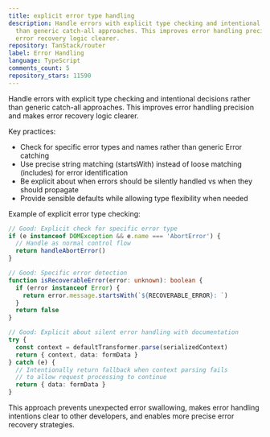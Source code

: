```yaml
---
title: explicit error type handling
description: Handle errors with explicit type checking and intentional decisions rather
  than generic catch-all approaches. This improves error handling precision and makes
  error recovery logic clearer.
repository: TanStack/router
label: Error Handling
language: TypeScript
comments_count: 5
repository_stars: 11590
---
```


Handle errors with explicit type checking and intentional decisions rather than generic catch-all approaches. This improves error handling precision and makes error recovery logic clearer.

Key practices:
- Check for specific error types and names rather than generic Error catching
- Use precise string matching (startsWith) instead of loose matching (includes) for error identification
- Be explicit about when errors should be silently handled vs when they should propagate
- Provide sensible defaults while allowing type flexibility when needed

Example of explicit error type checking:
```typescript
// Good: Explicit check for specific error type
if (e instanceof DOMException && e.name === 'AbortError') {
  // Handle as normal control flow
  return handleAbortError()
}

// Good: Specific error detection
function isRecoverableError(error: unknown): boolean {
  if (error instanceof Error) {
    return error.message.startsWith(`${RECOVERABLE_ERROR}: `)
  }
  return false
}

// Good: Explicit about silent error handling with documentation
try {
  const context = defaultTransformer.parse(serializedContext)
  return { context, data: formData }
} catch (e) {
  // Intentionally return fallback when context parsing fails
  // to allow request processing to continue
  return { data: formData }
}
```

This approach prevents unexpected error swallowing, makes error handling intentions clear to other developers, and enables more precise error recovery strategies.